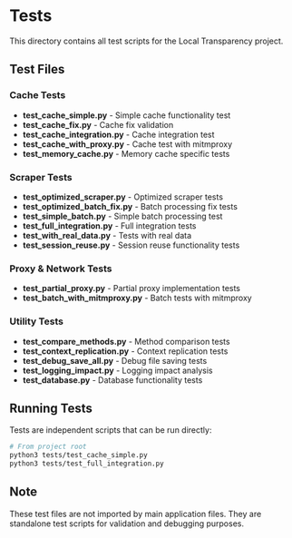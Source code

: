 # Tests

This directory contains all test scripts for the Local Transparency project.

## Test Files

### Cache Tests
- **test_cache_simple.py** - Simple cache functionality test
- **test_cache_fix.py** - Cache fix validation
- **test_cache_integration.py** - Cache integration test
- **test_cache_with_proxy.py** - Cache test with mitmproxy
- **test_memory_cache.py** - Memory cache specific tests

### Scraper Tests
- **test_optimized_scraper.py** - Optimized scraper tests
- **test_optimized_batch_fix.py** - Batch processing fix tests
- **test_simple_batch.py** - Simple batch processing test
- **test_full_integration.py** - Full integration tests
- **test_with_real_data.py** - Tests with real data
- **test_session_reuse.py** - Session reuse functionality tests

### Proxy & Network Tests
- **test_partial_proxy.py** - Partial proxy implementation tests
- **test_batch_with_mitmproxy.py** - Batch tests with mitmproxy

### Utility Tests
- **test_compare_methods.py** - Method comparison tests
- **test_context_replication.py** - Context replication tests
- **test_debug_save_all.py** - Debug file saving tests
- **test_logging_impact.py** - Logging impact analysis
- **test_database.py** - Database functionality tests

## Running Tests

Tests are independent scripts that can be run directly:

```bash
# From project root
python3 tests/test_cache_simple.py
python3 tests/test_full_integration.py
```

## Note

These test files are not imported by main application files. They are standalone test scripts for validation and debugging purposes.

